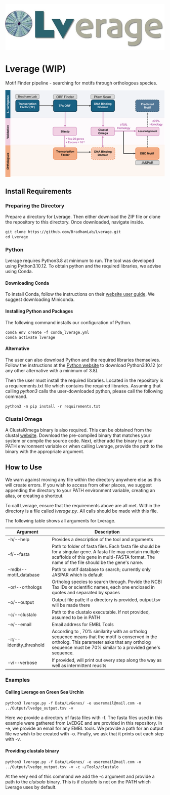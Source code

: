![Logo](logo.jpg "Lverage Logo")

# Lverage (WIP)
Motif Finder pipeline - searching for motifs through orthologous species.

![Workflow of Lverage. Obtaining and comparing DBDs between transcription factors to obtain motifs.](workflow.png "Lverage Workflow")

## Install Requirements

### Preparing the Directory
Prepare a directory for Lverage. Then either download the ZIP file or clone the repository to this directory. Once downloaded, navigate inside.
```
git clone https://github.com/BradhamLab/Lverage.git
cd Lverage
```

### Python
Lverage requires Python3.8 at minimum to run. The tool was developed using Python3.10.12. To obtain python and the required libraries, we advise using Conda.

#### Downloading Conda
To install Conda, follow the instructions on their [website user guide](https://conda.io/projects/conda/en/latest/user-guide/install/index.html "https://conda.io/projects/conda/en/latest/user-guide/install/index.html"). We suggest downloading Miniconda.

#### Installing Python and Packages
The following command installs our configuration of Python.
```
conda env create -f conda_lverage.yml
conda activate lverage
```

#### Alternative
The user can also download Python and the required libraries themselves. Follow the instructions at the [Python website](www.python.org "www.python.org") to download Python3.10.12 (or any other alternative with a minimum of 3.8). 

Then the user must install the required libraries. Located in the repository is a requirements.txt file which contains the required libraries. Assuming that calling *python3* calls the user-downloaded python, please call the following command.

```
python3 -m pip install -r requirements.txt
```

### Clustal Omega
A ClustalOmega binary is also required. This can be obtained from the clustal [website](http://www.clustal.org/omega/ "http://www.clustal.org/omega/"). Download the pre-compiled binary that matches your system or compile the source code. Next, either add the binary to your PATH environment variable or when calling Lverage, provide the path to the binary with the appropriate argument.

## How to Use
We warn against moving any file within the directory anywhere else as this will create errors. If you wish to access from other places, we suggest appending the directory to your PATH environment variable, creating an alias, or creating a shortcut.

To call Lverage, ensure that the requirements above are all met. Within the directory is a file called *lverage.py*. All calls should be made with this file.

The following table shows all arguments for Lverage.


|Argument|Description|
|---|---|
|-h/--help| Provides a description of the tool and arguments |
|-f/--fasta| Path to folder of fasta files. Each fasta file should be for a singular gene. A fasta file may contain multiple scaffolds of this gene in multi-FASTA format. The name of the file should be the gene's name. |
|-mdb/--motif_database| Path to motif database to search; currently only JASPAR which is default|
|-or/--orthologs|Ortholog species to search through. Povide the NCBI Tax IDs or scientific names, each one enclosed in quotes and separated by spaces|
|-o/--output|Output file path; if a directory is provided, output.tsv will be made there|
|-c/--clustalo| Path to the clustalo executable. If not provided, assumed to be in PATH|
|-e/--email|Email address for EMBL Tools|
|-it/--identity_threshold| According to <insert paper here>, 70% similarity with an ortholog sequence means that the motif is conserved in the ortholog. This parameter asks that any ortholog sequence must be 70% similar to a provided gene's sequence.
|-v/--verbose|If provided, will print out every step along the way as well as intermittent reuslts|



### Examples

#### Calling Lverage on Green Sea Urchin

```
python3 lverage.py -f Data/LvGenes/ -e useremail@mail.com -o ../Output/lvedge_output.tsv -v
```
Here we provide a directory of fasta files with -f. The fasta files used in this example were gathered from LvEDGE and are provided in this repository. In -e, we provide an email for any EMBL tools. We provide a path for an output file we wish to be created with -o. Finally, we ask that it prints out each step with -v.

#### Providing clustalo binary
```
python3 lverage.py -f Data/LvGenes/ -e useremail@mail.com -o ../Output/lvedge_output.tsv -v -c ~/Tools/clustalo
```
At the very end of this command we add the -c argument and provide a path to the *clutsalo* binary. This is if *clustalo* is not on the PATH which Lverage uses by default.

